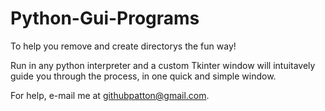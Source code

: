 # Python-Gui-Programs
 To help you remove and create directorys the fun way!

Run in any python interpreter and a custom Tkinter window will intuitavely guide you through the process, in one quick and simple window.

For help, e-mail me at githubpatton@gmail.com.
